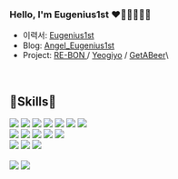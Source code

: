 ### Hello, I'm Eugenius1st ❤️🧡💛💚💙💜

<!--
**Eugenius1st/Eugenius1st** is a ✨ _special_ ✨ repository because its `README.md` (this file) appears on your GitHub profile.

Here are some ideas to get you started:

- 🔭 I’m currently working on ...
-  I’m currently learning ...
- 👯 I’m looking to collaborate on ...
- 🤔 I’m looking for help with ...
-  Ask me about ...
-  How to reach me: ...
- 😄 Pronouns: ...⚡🎨
-  Fun fact: ...
  <img src="https://img.shields.io/badge/표시할이름-색상?style=for-the-badge&logo=기술스택아이콘&logoColor=white">
-->

- 이력서: <a href="https://www.notion.so/49bf0731e6e64a76a923d4c9f4538d9e">Eugenius1st</a>
- Blog: <a href="https://velog.io/@angel_eugnen">Angel_Eugenius1st</a> 
- Project: <span><a href="https://github.com/RE-BON">RE-BON </a> / <a href="https://github.com/Eugenius1st/yeogiyo">Yeogiyo</a>  /  <a href="https://github.com/GetA-BEER/GetABeer">GetABeer</a></span>\
<br/>  

<div align="">
<h2>🌱Skills🌱</h2>
    <img src="https://img.shields.io/badge/HTML5-E34F26?&logo=HTML5&logoColor=white">
    <img src="https://img.shields.io/badge/CSS3-1572B6?&logo=CSS3&logoColor=white">
    <img src="https://img.shields.io/badge/JavaScript-F7DF1E?&logo=JavaScript&logoColor=white">
    <img src="https://img.shields.io/badge/React-61DAFB?&logo=React&logoColor=white">
    <img src="https://img.shields.io/badge/TypeScript-3178C6?&logo=TypeScript&logoColor=white">
    <img src="https://img.shields.io/badge/Next.js-000000?&logo=Next.js&logoColor=white"> 
    <img src="https://img.shields.io/badge/Python-3776AB?&logo=Python&logoColor=white"> 
  <br/>
    <img src="https://img.shields.io/badge/Tailwind CSS-06B6D4?&logo=Tailwind CSS&logoColor=white"> 
    <img src="https://img.shields.io/badge/styledComponents-DB7093?&logo=styled-components&logoColor=white">
    <img src="https://img.shields.io/badge/React Query-FF4154?&logo=React Query&logoColor=white">
    <img src="https://img.shields.io/badge/Axios-5A29E4?&logo=Axios&logoColor=white">
    <img src="https://img.shields.io/badge/Vercel-000000?&logo=Vercel&logoColor=white">
  <br/>
    <img src="https://img.shields.io/badge/Figma-F24E1E?&logo=Figma&logoColor=white"> 
    <img src="https://img.shields.io/badge/Adobe Photoshop-31A8FF?&logo=Adobe Photoshop&logoColor=white">
    <img src="https://img.shields.io/badge/Adobe Illustrator-FF9A00?&logo=Adobe Illustrator&logoColor=white">  
</div>    
<br/>


<!--  <img align='' src="https://github-readme-stats.vercel.app/api?username=Eugenius1st&show_icons=true&theme=synthwave">  
  


 <h2>🔥States🔥</h2>
  [![Eugenius1st's GitHub stats](https://github-readme-stats.vercel.app/api?username=Eugenius1st&show_icons=true&theme=synthwave)](https://github.com/Eugenius1st/github-readme-stats) -->
  <div align="">
<img align='' src="http://mazassumnida.wtf/api/v2/generate_badge?boj=eugenius1st">
<img align='' src="https://github-readme-stats.vercel.app/api/top-langs/?username=Eugenius1st&layout=compact&theme=synthwave">

  
</div>

